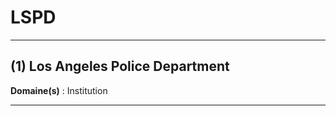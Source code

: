 # LSPD

--------------------

## (1) Los Angeles Police Department

**Domaine(s)** : Institution

--------------------